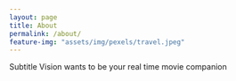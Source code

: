 ```yaml
---
layout: page
title: About
permalink: /about/
feature-img: "assets/img/pexels/travel.jpeg"
---
```


Subtitle Vision wants to be your real time movie companion
 
